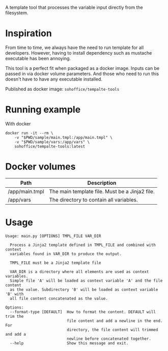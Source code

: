 A template tool that processes the variable input directly from the filesystem.

Inspiration
===========

From time to time, we always have the need to run template for all developers. 
However, having to install dependency such as mustache executable has been annoying.

This tool is a perfect fit when packaged as a docker image. Inputs can be passed
in via docker volume parameters. And those who need to run this doesn't have to 
have any executable installed.

Published as docker image: `sohoffice/tempalte-tools`

Running example
===============

With docker

```
docker run -it --rm \
    -v "$PWD/sample/main.tmpl:/app/main.tmpl" \
    -v "$PWD/sample/vars:/app/vars" \
    sohoffice/tempalte-tools:latest
```

Docker volumes
==============

| Path           | Description                                    |
|----------------|------------------------------------------------|
| /app/main.tmpl | The main template file. Must be a Jinja2 file. |
| /app/vars      | The directory to contain all variables.        |

Usage
=====

```
Usage: main.py [OPTIONS] TMPL_FILE VAR_DIR

  Process a Jinja2 template defined in TMPL_FILE and combined with context
  variables found in VAR_DIR to produce the output.

  TMPL_FILE must be a Jinja2 template file

  VAR_DIR is a directory where all elements are used as context variables.
  Simple file 'A' will be loaded as context variable 'A' and the file content
  as the value. Subdirectory 'B' will be loaded as context variable 'B' with
  all file content concatenated as the value.

Options:
  --format-type [DEFAULT]  How to format the content. DEFAULT will trim the
                           file content and add a newline in the end. For
                           directory, the file content will trimmed and add a
                           newline before concatenated together.
  --help                   Show this message and exit.

```
